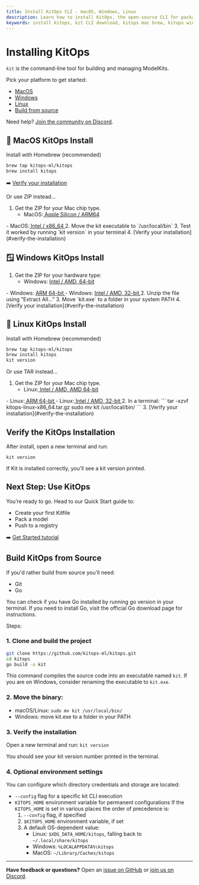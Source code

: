 ```yaml
---
title: Install KitOps CLI - macOS, Windows, Linux
description: Learn how to install KitOps, the open-source CLI for packaging and managing AI/ML models with ModelKits. Supports macOS, Windows, Linux, and source builds.
keywords: install kitops, kit CLI download, kitops mac brew, kitops windows zip, linux modelkit CLI, install ai model packaging tool, mlops cli tool
---
```


<script setup>
import vGaTrack from '@theme/directives/ga'
</script>

# Installing KitOps

`kit` is the command-line tool for building and managing ModelKits.

Pick your platform to get started:
-	[MacOS](#-macos-install)
- [Windows](#-windows-install)
- [Linux](#-linux-install)
- [Build from source](#build-sources)

Need help? [Join the community on Discord](https://discord.gg/Tapeh8agYy).

## 🍎 MacOS KitOps Install

Install with Homebrew (recommended)
```sh
brew tap kitops-ml/kitops
brew install kitops
```

➡️ [Verify your installation](#verify-the-installation)

Or use ZIP instead...

1. Get the ZIP for your Mac chip type.
   - MacOS:<a href="https://github.com/kitops-ml/kitops/releases/latest/download/kitops-darwin-arm64.zip"
  v-ga-track="{
    category: 'link',
    label: 'MacOS (Apple Silicon)',
    location: 'docs/installation'
  }">
  Apple Silicon / ARM64
</a>
   - MacOS:<a href="https://github.com/kitops-ml/kitops/releases/latest/download/kitops-darwin-x86_64.zip"
  v-ga-track="{
    category: 'link',
    label: 'MacOS (Intel)',
    location: 'docs/installation'
  }">
  Intel / x86_64
</a>
2. Move the kit executable to `/usr/local/bin`
3. Test it worked by running `kit version` in your terminal
4. [Verify your installation](#verify-the-installation)

## 🪟 Windows KitOps Install

1. Get the ZIP for your hardware type:
   - Windows: <a href="https://github.com/kitops-ml/kitops/releases/latest/download/kitops-windows-x86_64.zip"
  v-ga-track="{
    category: 'link',
    label: 'Windows (AMD64)',
    location: 'docs/installation'
  }">
  Intel / AMD, 64-bit
</a>
   - Windows: <a href="https://github.com/kitops-ml/kitops/releases/latest/download/kitops-windows-arm64.zip"
  v-ga-track="{
    category: 'link',
    label: 'Windows (ARM64)',
    location: 'docs/installation'
  }">
  ARM 64-bit
</a>
   - Windows: <a href="https://github.com/kitops-ml/kitops/releases/latest/download/kitops-windows-i386.zip"
  v-ga-track="{
    category: 'link',
    label: 'Windows (x86_32)',
    location: 'docs/installation'
  }">
  Intel / AMD, 32-bit
</a>
2. Unzip the file using “Extract All…”
3. Move `kit.exe` to a folder in your system PATH
4. [Verify your installation](#verify-the-installation)

## 🐧 Linux KitOps Install

Install with Homebrew (recommended)
```sh
brew tap kitops-ml/kitops
brew install kitops
kit version
```

Or use TAR instead...

1. Get the ZIP for your Mac chip type.
   - Linux:<a href="https://github.com/kitops-ml/kitops/releases/latest/download/kitops-linux-x86_64.tar.gz"
  v-ga-track="{
    category: 'link',
    label: 'Linux (AMD64)',
    location: 'docs/installation'
  }">
  Intel / AMD, AMD 64-bit
</a>
   - Linux:<a href="https://github.com/kitops-ml/kitops/releases/latest/download/kitops-linux-arm64.tar.gz"
  v-ga-track="{
    category: 'link',
    label: 'Linux (ARM64)',
    location: 'docs/installation'
  }">
  ARM 64-bit
</a>
   - Linux:<a href="https://github.com/kitops-ml/kitops/releases/latest/download/kitops-linux-i386.tar.gz"
  v-ga-track="{
    category: 'link',
    label: 'Linux (x86_32)',
    location: 'docs/installation'
  }">
  Intel / AMD, 32-bit
</a>
2. In a terminal:
   ```
   tar -xzvf kitops-linux-x86_64.tar.gz
   sudo mv kit /usr/local/bin/
   ```
3. [Verify your installation](#verify-the-installation)

## Verify the KitOps Installation

After install, open a new terminal and run:
```shell
kit version
```

If Kit is installed correctly, you'll see a kit version printed.

## Next Step: Use KitOps

You’re ready to go. Head to our Quick Start guide to:
- Create your first Kitfile
- Pack a model
- Push to a registry

➡️ [Get Started tutorial](../../get-started.md)

## Build KitOps from Source

If you'd rather build from source you'll need:
- Git
- Go

You can check if you have Go installed by running go version in your terminal. If you need to install Go, visit the official Go download page for instructions.

Steps:

### 1. Clone and build the project
```sh
git clone https://github.com/kitops-ml/kitops.git
cd kitops
go build -o kit
```
This command compiles the source code into an executable named `kit`. If you are on Windows, consider renaming the executable to `kit.exe`.

### 2. Move the binary:
- macOS/Linux: `sudo mv kit /usr/local/bin/`
- Windows: move kit.exe to a folder in your PATH

### 3. Verify the installation
Open a new terminal and run: `kit version`

You should see your kit version number printed in the terminal.

### 4. Optional environment settings
You can configure which directory credentials and storage are located:

* `--config` flag for a specific kit CLI execution
* `KITOPS_HOME` environment variable for permanent configurations
If the `KITOPS_HOME` is set in various places the order of precedence is:
   1. `--config` flag, if specified
   2. `$KITOPS_HOME` environment variable, if set
   3. A default OS-dependent value:
      - Linux: `$XDG_DATA_HOME/kitops`, falling back to `~/.local/share/kitops`
      - Windows: `%LOCALAPPDATA%\kitops`
      - MacOS: `~/Library/Caches/kitops`

---

**Have feedback or questions?**
Open an [issue on GitHub](https://github.com/kitops-ml/kitops/issues) or [join us on Discord](https://discord.gg/Tapeh8agYy).
